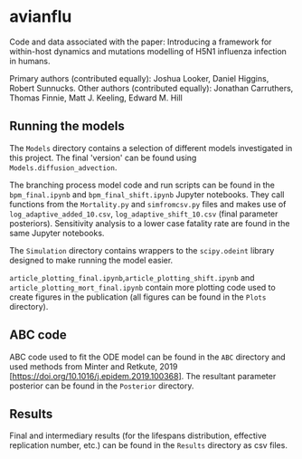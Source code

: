 # avianflu
Code and data associated with the paper: Introducing a framework for within-host dynamics and mutations modelling of H5N1 influenza infection in humans.

Primary authors (contributed equally): Joshua Looker, Daniel Higgins, Robert Sunnucks.
Other authors (contributed equally): Jonathan Carruthers, Thomas Finnie, Matt J. Keeling, Edward M. Hill

## Running the models
The `Models` directory contains a selection of different models investigated in this project. The final 'version' can be found using `Models.diffusion_advection`.

The branching process model code and run scripts can be found in the `bpm_final.ipynb` and `bpm_final_shift.ipynb` Jupyter notebooks. They call functions from the `Mortality.py` and `simfromcsv.py` files and makes use of `log_adaptive_added_10.csv`, `log_adaptive_shift_10.csv` (final parameter posteriors). Sensitivity analysis to a lower case fatality rate are found in the same Jupyter notebooks.

The `Simulation` directory contains wrappers to the `scipy.odeint` library designed to make running the model easier. 

`article_plotting_final.ipynb`,`article_plotting_shift.ipynb` and `article_plotting_mort_final.ipynb` contain more plotting code used to create figures in the publication (all figures can be found in the `Plots` directory).

## ABC code
ABC code used to fit the ODE model can be found in the `ABC` directory and used methods from Minter and Retkute, 2019 [https://doi.org/10.1016/j.epidem.2019.100368]. The resultant parameter posterior can be found in the `Posterior` directory.

## Results
Final and intermediary results (for the lifespans distribution, effective replication number, etc.) can be found in the `Results` directory as csv files.